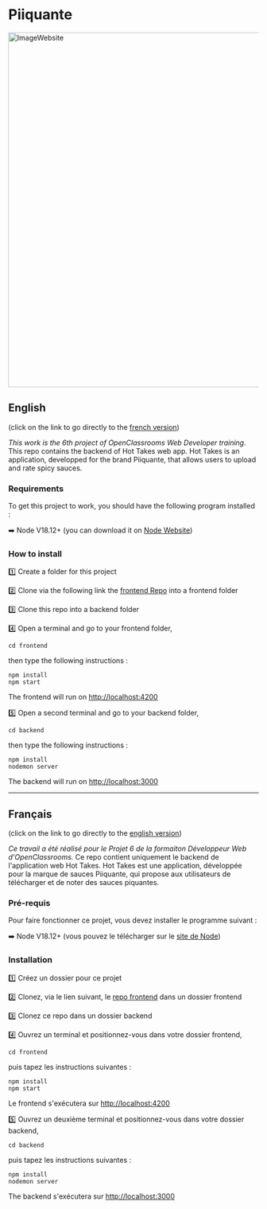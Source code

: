 # Piiquante

<img width="713" alt="ImageWebsite" src="https://user-images.githubusercontent.com/106959664/205670884-8f3856d2-3d2e-4170-b6a0-1d155dd85a80.PNG">

## English

(click on the link to go directly to the [french version](#français))

*This work is the 6th project of OpenClassrooms Web Developer training.*
This repo contains the backend of Hot Takes web app. Hot Takes is an application, developped for the brand Piiquante, that allows users to upload and rate spicy sauces.


### Requirements
To get this project to work, you should have the following program installed :

:arrow_right: Node V18.12+ (you can download it on [Node Website](https://nodejs.org/en/))


### How to install

:one: Create a folder for this project

:two: Clone via the following link the [frontend Repo](https://github.com/OpenClassrooms-Student-Center/Web-Developer-P6) into a frontend folder

:three: Clone this repo into a backend folder

:four: Open a terminal and go to your frontend folder, 
```
cd frontend
````
then type the following instructions :
```
npm install
npm start
````
The frontend will run on [http://localhost:4200](http://localhost:4200)

:five: Open a second terminal and go to your backend folder,
```
cd backend
````
then type the following instructions :
```
npm install
nodemon server
````
The backend will run on [http://localhost:3000](http://localhost:3000)


_______________________________________________________
## Français

(click on the link to go directly to the [english version](#english))

*Ce travail a été réalisé pour le Projet 6 de la formaiton Développeur Web d'OpenClassrooms.*
Ce repo contient uniquement le backend de l'application web Hot Takes. Hot Takes est une application, développée pour la marque de sauces Piiquante, qui propose 
aux utilisateurs de télécharger et de noter des sauces piquantes.


### Pré-requis 
Pour faire fonctionner ce projet, vous devez installer le programme suivant :

:arrow_right: Node V18.12+ (vous pouvez le télécharger sur le [site de Node](https://nodejs.org/en/))


### Installation

:one: Créez un dossier pour ce projet

:two: Clonez, via le lien suivant, le [repo frontend](https://github.com/OpenClassrooms-Student-Center/Web-Developer-P6) dans un dossier frontend

:three: Clonez ce repo dans un dossier backend

:four: Ouvrez un terminal et positionnez-vous dans votre dossier frontend,
```
cd frontend
````
puis tapez les instructions suivantes :
```
npm install
npm start
````
Le frontend s'exécutera sur [http://localhost:4200](http://localhost:4200)

:five: Ouvrez un deuxième terminal et positionnez-vous dans votre dossier backend,
```
cd backend
````
puis tapez les instructions suivantes :
```
npm install
nodemon server
````
The backend s'exécutera sur [http://localhost:3000](http://localhost:3000)


